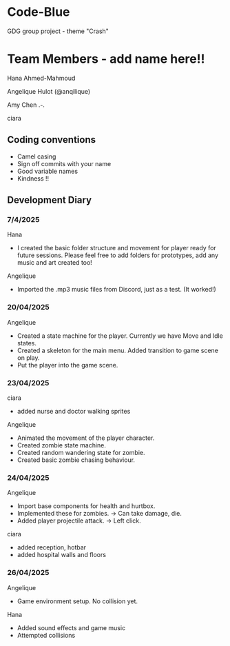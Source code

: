 # Code-Blue
GDG group project - theme "Crash" 

# Team Members - add name here!!
Hana Ahmed-Mahmoud 

Angelique Hulot (@anqilique)

Amy Chen .-.

ciara

## Coding conventions 
- Camel casing 
- Sign off commits with your name 
- Good variable names 
- Kindness !!

## Development Diary 


### 7/4/2025

Hana 
- I created the basic folder structure and movement for player ready for future sessions. Please feel free to add folders for prototypes, add any music and art created too! 

Angelique
- Imported the .mp3 music files from Discord, just as a test. (It worked!)


### 20/04/2025

Angelique
- Created a state machine for the player. Currently we have Move and Idle states.
- Created a skeleton for the main menu. Added transition to game scene on play.
- Put the player into the game scene.

### 23/04/2025

ciara
- added nurse and doctor walking sprites

Angelique
- Animated the movement of the player character.
- Created zombie state machine.
- Created random wandering state for zombie.
- Created basic zombie chasing behaviour.

### 24/04/2025

Angelique
- Import base components for health and hurtbox.
- Implemented these for zombies. -> Can take damage, die.
- Added player projectile attack. -> Left click.

ciara
- added reception, hotbar
- added hospital walls and floors

### 26/04/2025

Angelique
- Game environment setup. No collision yet.

Hana 
- Added sound effects and game music 
- Attempted collisions 
